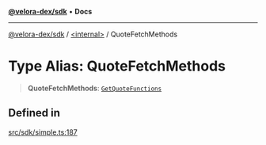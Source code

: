 [**@velora-dex/sdk**](../../README.md) • **Docs**

***

[@velora-dex/sdk](../../globals.md) / [\<internal\>](../README.md) / QuoteFetchMethods

# Type Alias: QuoteFetchMethods

> **QuoteFetchMethods**: [`GetQuoteFunctions`](../../type-aliases/GetQuoteFunctions.md)

## Defined in

[src/sdk/simple.ts:187](https://github.com/VeloraDEX/sdk/blob/master/src/sdk/simple.ts#L187)
